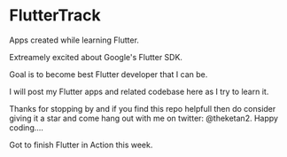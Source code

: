 # FlutterTrack
Apps created while learning Flutter.

Extreamely excited about Google's Flutter SDK.

Goal is to become best Flutter developer that I can be.

I will post my Flutter apps and related codebase here as I try to learn it.

Thanks for stopping by and if you find this repo helpfull then do consider giving it a star and come hang out with me on twitter: @theketan2.
Happy coding....

Got to finish Flutter in Action this week.
